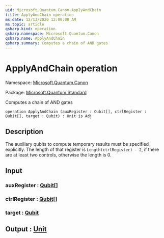 ```yaml
---
uid: Microsoft.Quantum.Canon.ApplyAndChain
title: ApplyAndChain operation
ms.date: 12/13/2020 12:00:00 AM
ms.topic: article
qsharp.kind: operation
qsharp.namespace: Microsoft.Quantum.Canon
qsharp.name: ApplyAndChain
qsharp.summary: Computes a chain of AND gates
---
```


# ApplyAndChain operation

Namespace: [Microsoft.Quantum.Canon](xref:Microsoft.Quantum.Canon)

Package: [Microsoft.Quantum.Standard](https://nuget.org/packages/Microsoft.Quantum.Standard)


Computes a chain of AND gates

```qsharp
operation ApplyAndChain (auxRegister : Qubit[], ctrlRegister : Qubit[], target : Qubit) : Unit is Adj
```


## Description

The auxiliary qubits to compute temporary results must be specified explicitly.The length of that register is `Length(ctrlRegister) - 2`, if there are at leasttwo controls, otherwise the length is 0.

## Input

### auxRegister : [Qubit](xref:microsoft.quantum.lang-ref.qubit)[]




### ctrlRegister : [Qubit](xref:microsoft.quantum.lang-ref.qubit)[]




### target : [Qubit](xref:microsoft.quantum.lang-ref.qubit)





## Output : [Unit](xref:microsoft.quantum.lang-ref.unit)

